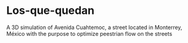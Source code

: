 # Los-que-quedan
A 3D simulation of Avenida Cuahtemoc, a street located in Monterrey, México with the purpose to optimize  peestrian flow on the streets

